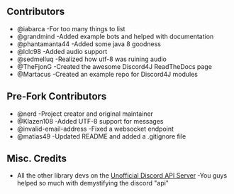 ## Contributors
* @iabarca -For too many things to list
* @grandmind -Added example bots and helped with documentation
* @phantamanta44 -Added some java 8 goodness
* @lclc98 -Added audio support
* @sedmelluq -Realized how utf-8 was ruining audio
* @TheFjonG -Created the awesome Discord4J ReadTheDocs page
* @Martacus -Created an example repo for Discord4J modules

## Pre-Fork Contributors
* @nerd -Project creator and original maintainer
* @Klazen108 -Added UTF-8 support for messages
* @invalid-email-address -Fixed a websocket endpoint
* @matias49 -Updated README and added a .gitignore file

## Misc. Credits
* All the other library devs on the [Unofficial Discord API Server](https://discord.gg/0SBTUU1wZTU7PCok) -You guys helped so 
much with demystifying the discord "api"
